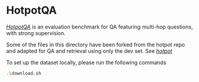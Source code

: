 # HotpotQA

[_HotpotQA_](https://hotpotqa.github.io/) is an evaluation benchmark for QA featuring multi-hop questions, with strong supervision.

Some of the files in this directory have been forked from the hotpot repo and adapted for QA and retrieval using only the dev set. See [_hotpot_](https://github.com/hotpotqa/hotpot)

To set up the dataset locally, please run the following commands

```sh
.\download.sh
```
